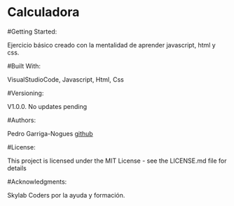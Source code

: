 
Calculadora
===
#Getting Started:

Ejercicio básico creado con la mentalidad de aprender javascript, html y css.

#Built With:

VisualStudioCode,
Javascript,
Html,
Css

#Versioning:

V1.0.0. No updates pending

#Authors:

Pedro Garriga-Nogues
[github](https://github.com/PedroGarrigaNogues)

#License:

This project is licensed under the MIT License - see the LICENSE.md file for details

#Acknowledgments:

Skylab Coders por la ayuda y formación.
